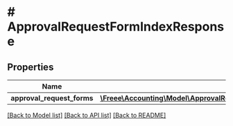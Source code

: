 # # ApprovalRequestFormIndexResponse

## Properties

Name | Type | Description | Notes
------------ | ------------- | ------------- | -------------
**approval_request_forms** | [**\Freee\Accounting\Model\ApprovalRequestFormIndexResponseApprovalRequestForms[]**](ApprovalRequestFormIndexResponseApprovalRequestForms.md) |  |

[[Back to Model list]](../../README.md#models) [[Back to API list]](../../README.md#endpoints) [[Back to README]](../../README.md)
